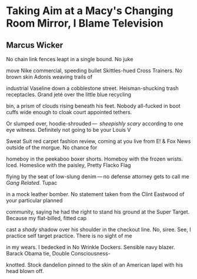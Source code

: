 # Taking Aim at a Macy's Changing Room Mirror, I Blame Television
## Marcus Wicker
No chain link fences leapt in a single bound. No juke

move Nike commercial, speeding bullet Skittles-hued
Cross Trainers. No brown skin Adonis weaving trails of

industrial Vaseline down a cobblestone street. Heisman-shucking
trash receptacles. Grand jeté over the little blue recycling

bin, a prism of clouds rising beneath his feet. Nobody all-fucked
in boot cuffs wide enough to cloak court appointed tethers.

Or slumped over, hoodie-shrouded —  _sheepishly scary_ according to
one eye witness. Definitely not going to be your Louis V

Sweat Suit red carpet fashion review, coming at you live from E!
& Fox News outside of the morgue. No chance for

homeboy in the peekaboo boxer shorts. Homeboy with the frozen
wrists. Iced. Homeslice with the paisley, Pretty Flacko Flag

flying by the seat of low-slung denim — no defense
attorney gets to call me _Gang Related_. Tupac

in a mock leather bomber. No statement taken
from the Clint Eastwood of your particular planned

community, saying he had the right to stand his ground
at the Super Target. Because my flat-billed, fitted cap

cast a _shady_ shadow over his shoulder in the checkout line. No, siree.
See, I practice self target practice. There is no sight of me

in my wears. I bedecked in No Wrinkle Dockers. Sensible
navy blazer. Barack Obama tie, Double Consciousness-

knotted. Stock dandelion pinned to the skin of an American
lapel with his head blown off.